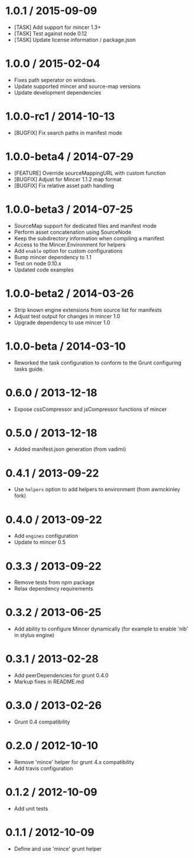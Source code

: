 
1.0.1 / 2015-09-09
==================

  * [TASK] Add support for mincer 1.3+
  * [TASK] Test against node 0.12
  * [TASK] Update license information / package.json

1.0.0 / 2015-02-04
==================

  * Fixes path seperator on windows.
  * Update supported mincer and source-map versions
  * Update development dependencies

1.0.0-rc1 / 2014-10-13
==================

 * [BUGFIX] Fix search paths in manifest mode

1.0.0-beta4 / 2014-07-29
==================

 * [FEATURE] Override sourceMappingURL with custom function
 * [BUGFIX] Adjust for Mincer 1.1.2 map format
 * [BUGFIX] Fix relative asset path handling

1.0.0-beta3 / 2014-07-25
==================

 * SourceMap support for dedicated files and manifest mode
 * Perform asset concatenation using SourceNode
 * Keep the subdirectory information when compiling a manifest
 * Access to the Mincer.Environment for helpers
 * Add `enable` option for custom configurations
 * Bump mincer dependency to 1.1
 * Test on node 0.10.x
 * Updated code examples

1.0.0-beta2 / 2014-03-26
==================

 * Strip known engine extensions from source list for manifests
 * Adjust test output for changes in mincer 1.0
 * Upgrade dependency to use mincer 1.0

1.0.0-beta / 2014-03-10
==================

 * Reworked the task configuration to conform to the Grunt configuring tasks guide.

0.6.0 / 2013-12-18
==================

 * Expose cssCompressor and jsCompressor functions of mincer

0.5.0 / 2013-12-18
==================

 * Added manifest.json generation (from vadimi)

0.4.1 / 2013-09-22
==================

 * Use `helpers` option to add helpers to environment (from awmckinley fork)

0.4.0 / 2013-09-22
==================

 * Add `engines` configuration
 * Update to mincer 0.5

0.3.3 / 2013-09-22
==================

 * Remove tests from npm package
 * Relax dependency requirements

0.3.2 / 2013-06-25
==================

 * Add ability to configure Mincer dynamically (for example to enable 'nib' in stylus engine)

0.3.1 / 2013-02-28
==================

 * Add peerDependencies for grunt 0.4.0
 * Markup fixes in README.md

0.3.0 / 2013-02-26
==================

 * Grunt 0.4 compatibility

0.2.0 / 2012-10-10
==================

  * Remove 'mince' helper for grunt 4.x compatibility
  * Add travis configuration

0.1.2 / 2012-10-09
==================

  * Add unit tests

0.1.1 / 2012-10-09
==================

  * Define and use 'mince' grunt helper
